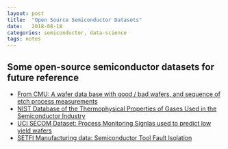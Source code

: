 ```yaml
---
layout: post
title:  "Open Source Semiconductor Datasets"
date:   2018-08-18
categories: semiconductor, data-science
tags: notes
---
```

## Some open-source semiconductor datasets for future reference

*  [From CMU: A wafer data base with good / bad wafers, and sequence of etch process measurements](https://www.cs.cmu.edu/~bobski/data/data.html)
 * [NIST Database of the Thermophysical Properties of Gases Used in the Semiconductor Industry](https://catalog.data.gov/dataset/nist-database-of-the-thermophysical-properties-of-gases-used-in-the-semiconductor-industry)
 * [UCI SECOM Dataset: Process Monitoring Signlas used to predict low yield wafers](http://archive.ics.uci.edu/ml/datasets/secom)
 * [SETFI Manufacturing data: Semiconductor Tool Fault Isolation](http://www.causality.inf.ethz.ch/repository.php?id=19)
